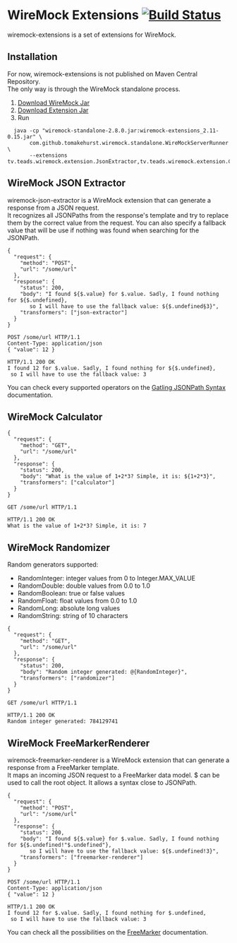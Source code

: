 # WireMock Extensions [![Build Status](https://travis-ci.org/teads/wiremock-extensions.svg?branch=master)](https://travis-ci.org/teads/wiremock-extensions)

wiremock-extensions is a set of extensions for WireMock.

## Installation

For now, wiremock-extensions is not published on Maven Central Repository.  
The only way is through the WireMock standalone process.

1. [Download WireMock Jar](https://repo1.maven.org/maven2/com/github/tomakehurst/wiremock-standalone/2.8.0/wiremock-standalone-2.8.0.jar)
2. [Download Extension Jar](https://github.com/teads/wiremock-extensions/releases/download/v0.15/wiremock-extensions_2.11-0.15.jar)
3. Run  
```
  java -cp "wiremock-standalone-2.8.0.jar:wiremock-extensions_2.11-0.15.jar" \
       com.github.tomakehurst.wiremock.standalone.WireMockServerRunner \
       --extensions tv.teads.wiremock.extension.JsonExtractor,tv.teads.wiremock.extension.Calculator,tv.teads.wiremock.extension.FreeMarkerRenderer,tv.teads.wiremock.extension.Randomizer
```

## WireMock JSON Extractor

wiremock-json-extractor is a WireMock extension that can generate a response from a JSON request.  
It recognizes all JSONPaths from the response's template and try to replace them by the correct value
from the request. You can also specify a fallback value that will be use if nothing was found when searching
for the JSONPath.

```
{
  "request": {
    "method": "POST",
    "url": "/some/url"
  },
  "response": {
    "status": 200,
    "body": "I found ${$.value} for $.value. Sadly, I found nothing for ${$.undefined},
       so I will have to use the fallback value: ${$.undefined§3}",
    "transformers": ["json-extractor"]
  }
}
```

```
POST /some/url HTTP/1.1
Content-Type: application/json
{ "value": 12 }
```

```
HTTP/1.1 200 OK
I found 12 for $.value. Sadly, I found nothing for ${$.undefined},
 so I will have to use the fallback value: 3
```

You can check every supported operators on the [Gatling JSONPath Syntax](https://github.com/gatling/jsonpath#syntax) documentation.  

## WireMock Calculator

```
{
  "request": {
    "method": "GET",
    "url": "/some/url"
  },
  "response": {
    "status": 200,
    "body": "What is the value of 1+2*3? Simple, it is: ${1+2*3}",
    "transformers": ["calculator"]
  }
}
```

```
GET /some/url HTTP/1.1
```

```
HTTP/1.1 200 OK
What is the value of 1+2*3? Simple, it is: 7
```

## WireMock Randomizer
Random generators supported:
 * RandomInteger: integer values from 0 to Integer.MAX_VALUE
 * RandomDouble: double values from 0.0 to 1.0
 * RandomBoolean: true or false values
 * RandomFloat: float values from 0.0 to 1.0
 * RandomLong: absolute long values
 * RandomString: string of 10 characters
 
```
{
  "request": {
    "method": "GET",
    "url": "/some/url"
  },
  "response": {
    "status": 200,
    "body": "Random integer generated: @{RandomInteger}",
    "transformers": ["randomizer"]
  }
}
```

```
GET /some/url HTTP/1.1
```

```
HTTP/1.1 200 OK
Random integer generated: 784129741
```


## WireMock FreeMarkerRenderer

wiremock-freemarker-renderer is a WireMock extension that can generate a response from a FreeMarker template.  
It maps an incoming JSON request to a FreeMarker data model. $ can be used to call the root object. It allows
a syntax close to JSONPath.

```
{
  "request": {
    "method": "POST",
    "url": "/some/url"
  },
  "response": {
    "status": 200,
    "body": "I found ${$.value} for $.value. Sadly, I found nothing for ${$.undefined!"$.undefined"}, 
       so I will have to use the fallback value: ${$.undefined!3}",
    "transformers": ["freemarker-renderer"]
  }
}
```

```
POST /some/url HTTP/1.1
Content-Type: application/json
{ "value": 12 }
```

```
HTTP/1.1 200 OK
I found 12 for $.value. Sadly, I found nothing for $.undefined, 
 so I will have to use the fallback value: 3
```

You can check all the possibilities on the [FreeMarker](http://freemarker.org/docs/dgui.html) documentation.